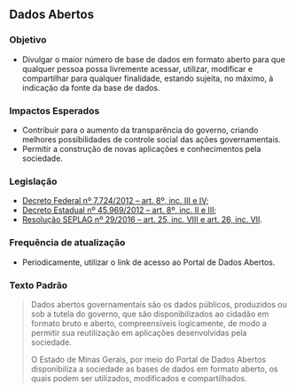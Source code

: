 ## Dados Abertos

### Objetivo
- Divulgar o maior número de base de dados em formato aberto para que qualquer pessoa possa livremente acessar, utilizar, modificar e compartilhar para qualquer finalidade, estando sujeita, no máximo, à indicação da fonte da base de dados.

### Impactos Esperados
- Contribuir para o aumento da transparência do governo, criando melhores possibilidades de controle social das ações
governamentais.
- Permitir a construção de novas aplicações e conhecimentos pela sociedade.

### Legislação
- [Decreto Federal nº 7.724/2012 – art. 8º, inc. III e IV](http://www.planalto.gov.br/ccivil_03/_ato2011-2014/2012/decreto/d7724.htm#art8);
-	[Decreto Estadual nº 45.969/2012 – art. 8º, inc. II e III](https://www.almg.gov.br/consulte/legislacao/completa/completa.html?tipo=DEC&num=45969&ano=2012);
-	[Resolução SEPLAG nº 29/2016 – art. 25, inc. VIII e art. 26, inc. VII](http://www.planejamento.mg.gov.br/sites/default/files/documentos/resolucao_sitios_seplag_29_de_05_07_2016_1.pdf).

### Frequência de atualização
-	Periodicamente, utilizar o link de acesso ao Portal de Dados Abertos.

### Texto Padrão

> Dados abertos governamentais são os dados públicos, produzidos ou sob a tutela do governo, que são disponibilizados ao cidadão em formato bruto e aberto, compreensíveis logicamente, de modo a permitir sua reutilização em aplicações desenvolvidas pela sociedade.
>
> O Estado de Minas Gerais, por meio do Portal de Dados Abertos disponibiliza a sociedade as bases de dados em formato aberto, os quais podem ser utilizados, modificados e compartilhados.
